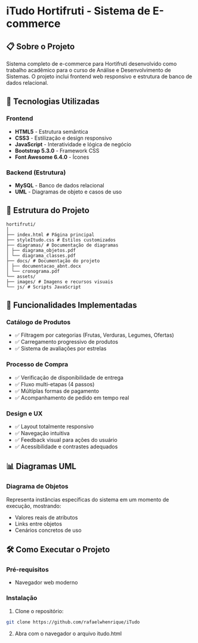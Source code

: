 # iTudo Hortifruti - Sistema de E-commerce

## 📋 Sobre o Projeto
Sistema completo de e-commerce para Hortifruti desenvolvido como trabalho acadêmico para o curso de Análise e Desenvolvimento de Sistemas. O projeto inclui frontend web responsivo e estrutura de banco de dados relacional.

## 🚀 Tecnologias Utilizadas

### Frontend
- **HTML5** - Estrutura semântica
- **CSS3** - Estilização e design responsivo
- **JavaScript** - Interatividade e lógica de negócio
- **Bootstrap 5.3.0** - Framework CSS
- **Font Awesome 6.4.0** - Ícones

### Backend (Estrutura)
- **MySQL** - Banco de dados relacional
- **UML** - Diagramas de objeto e casos de uso

## 📁 Estrutura do Projeto
```
hortifruti/
│
├── index.html # Página principal
├── styleItudo.css # Estilos customizados
├── diagramas/ # Documentação de diagramas
│ ├── diagrama_objetos.pdf
│ └── diagrama_classes.pdf
├── docs/ # Documentação do projeto
│ ├── documentacao_abnt.docx
│ └── cronograma.pdf
└── assets/
├── images/ # Imagens e recursos visuais
└── js/ # Scripts JavaScript
```
## 🎯 Funcionalidades Implementadas

### Catálogo de Produtos
- ✅ Filtragem por categorias (Frutas, Verduras, Legumes, Ofertas)
- ✅ Carregamento progressivo de produtos
- ✅ Sistema de avaliações por estrelas

### Processo de Compra
- ✅ Verificação de disponibilidade de entrega
- ✅ Fluxo multi-etapas (4 passos)
- ✅ Múltiplas formas de pagamento
- ✅ Acompanhamento de pedido em tempo real

### Design e UX
- ✅ Layout totalmente responsivo
- ✅ Navegação intuitiva
- ✅ Feedback visual para ações do usuário
- ✅ Acessibilidade e contrastes adequados


## 📊 Diagramas UML

### Diagrama de Objetos
Representa instâncias específicas do sistema em um momento de execução, mostrando:
- Valores reais de atributos
- Links entre objetos
- Cenários concretos de uso


## 🛠️ Como Executar o Projeto

### Pré-requisitos
- Navegador web moderno

### Instalação
1. Clone o repositório:
```bash
git clone https://github.com/rafaelwhenrique/iTudo
```
2. Abra com o navegador o arquivo itudo.html
